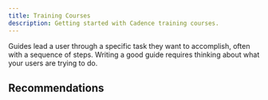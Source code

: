 ```yaml
---
title: Training Courses
description: Getting started with Cadence training courses.
---
```


Guides lead a user through a specific task they want to accomplish, often with a sequence of steps.
Writing a good guide requires thinking about what your users are trying to do.

## Recommendations
